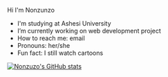 Hi I'm Nonzunzo 
- I'm studying at Ashesi University
- I’m currently working on web development project
- How to reach me: email
- Pronouns: her/she
- Fun fact: I still watch cartoons
<!--[![Anurag's GitHub stats](https://github-readme-stats.vercel.app/api?username=anuraghazra)](https://github.com/anuraghazra/github-readme-stats)-->
[![Nonzuzo's GitHub stats](https://github-readme-stats.vercel.app/api?username=nonzuzo)](https://github.com/anuraghazra/github-readme-stats)
